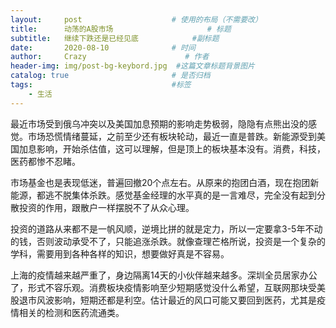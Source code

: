 ```yaml
---
layout:     post                    # 使用的布局（不需要改）
title:      动荡的A股市场                     # 标题
subtitle:   继续下跌还是已经见底            #副标题
date:       2020-08-10              # 时间
author:     Crazy                      # 作者
header-img: img/post-bg-keybord.jpg  #这篇文章标题背景图片
catalog: true                       # 是否归档
tags:                               #标签
    - 生活
---
```


最近市场受到俄乌冲突以及美国加息预期的影响走势极弱，隐隐有点熊出没的感觉。市场恐慌情绪蔓延，之前至少还有板块轮动，最近一直是普跌。新能源受到美国加息影响，开始杀估值，这可以理解，但是顶上的板块基本没有。消费，科技，医药都惨不忍睹。

市场基金也是表现低迷，普遍回撤20个点左右。从原来的抱团白酒，现在抱团新能源，都逃不脱集体杀跌。感觉基金经理的水平真的是一言难尽，完全没有起到分散投资的作用，跟散户一样摆脱不了从众心理。

投资的道路从来都不是一帆风顺，逆境比拼的就是定力，所以一定要拿3-5年不动的钱，否则波动承受不了，只能追涨杀跌。就像查理芒格所说，投资是一个复杂的学科，需要用到各种各样的知识，想要做好真是不容易。

上海的疫情越来越严重了，身边隔离14天的小伙伴越来越多。深圳全员居家办公了，形式不容乐观。消费板块疫情影响至少短期感觉没什么希望，互联网那块受美股退市风波影响，短期还都是利空。估计最近的风口可能又要回到医药，尤其是疫情相关的检测和医药流通类。
